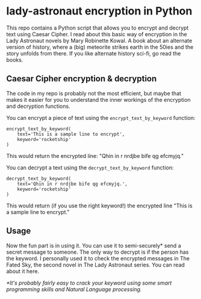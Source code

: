 # lady-astronaut encryption in Python

This repo contains a Python script that allows you to encrypt and decrypt text using Caesar Cipher. I read about this basic way of encryption in the Lady Astronaut novels by Mary Robinette Kowal. A book about an alternate version of history, where a (big) meteorite strikes earth in the 50ies and the story unfolds from there. If you like alternate history sci-fi, go read the books. 

## Caesar Cipher encryption & decryption

The code in my repo is probably not the most efficient, but maybe that makes it easier for you to understand the inner workings of the encryption and decryption functions. 

You can encrypt a piece of text using the `encrypt_text_by_keyword` function:

```
encrypt_text_by_keyword(
	text='This is a sample line to encrypt',
	keyword='rocketship'
)
```

This would return the encrypted line: "Qhin in r nrdjbe bife qg efcmyjq."

You can decrypt a text using the `decrypt_text_by_keyword` function:

```
decrypt_text_by_keyword(
	text='Qhin in r nrdjbe bife qg efcmyjq.',
	keyword='rocketship' 
)
```

This would return (if you use the right keyword!) the encrypted line "This is a sample line to encrypt."

## Usage

Now the fun part is in using it. You can use it to semi-securely* send a secret message to someone. The only way to decrypt is if the person has the keyword. I personally used it to check the encrypted messages in The Fated Sky, the second novel in The Lady Astronaut series. You can read about it here. 

*\*It's probably fairly easy to crack your keyword using some smart programming skills and Natural Language processing.*